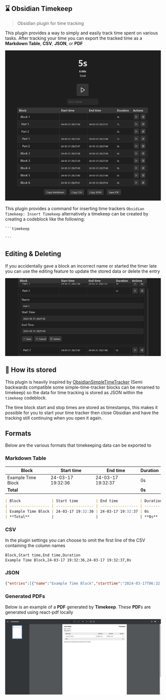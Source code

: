 ## ⌛ Obsidian Timekeep

> Obsidian plugin for time tracking

This plugin provides a way to simply and easily track time spent on various tasks. After tracking your time you can export the tracked time as a **Markdown Table**, **CSV**, **JSON**, or **PDF** 

![Tracker](images/tracker.png)


This plugin provides a command for inserting time trackers `Obsidian Timekeep: Insert Timekeep` alternatively a timekeep can be created by creating a codeblock like the following:

````
```timekeep

```
````

## Editing & Deleting

If you accidentally gave a block an incorrect name or started the timer late you can use the editing feature to update the stored data or delete the entry 

![Editing](images/editing.png)

## 👀 How its stored

This plugin is heavily inspired by [ObsidianSimpleTimeTracker](https://github.com/Ellpeck/ObsidianSimpleTimeTracker) (Semi backwards compatible some simple-time-tracker blocks can be renamed to timekeep) so the data for time tracking is stored as JSON within the `timekeep` codeblock.

The time block start and stop times are stored as timestamps, this makes it possible for you to start your time tracker then close Obsidian and have the tracking still continuing when you open it again.

## Formats

Below are the various formats that timekeeping data can be exported to

### Markdown Table


| Block              | Start time        | End time          | Duration |
| ------------------ | ----------------- | ----------------- | -------- |
| Example Time Block | 24-03-17 19:32:36 | 24-03-17 19:32:37 | 0s       |
| **Total**          |                   |                   | **0s**   |


```md
| Block              | Start time        | End time          | Duration |
| ------------------ | ----------------- | ----------------- | -------- |
| Example Time Block | 24-03-17 19:32:36 | 24-03-17 19:32:37 | 0s       |
| **Total**          |                   |                   | **0s**   |
```

### CSV

In the plugin settings you can choose to omit the first line of the CSV containing the column names

```csv
Block,Start time,End time,Duration
Example Time Block,24-03-17 19:32:36,24-03-17 19:32:37,0s
```

### JSON

```json
{"entries":[{"name":"Example Time Block","startTime":"2024-03-17T06:32:36.118Z","endTime":"2024-03-17T06:32:37.012Z","subEntries":null}]}
```

### Generated PDFs

Below is an example of a **PDF** generated by **Timekeep**. These **PDF**s are generated using react-pdf locally

![Generated PDF](images/pdf.png)

